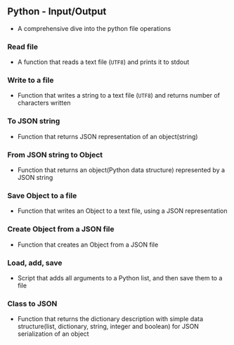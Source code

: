 ## Python - Input/Output
* A comprehensive dive into the python file operations
### Read file
* A function that reads a text file (`UTF8`) and prints it to stdout
### Write to a file
* Function that writes a string to a text file (`UTF8`) and returns number of characters written
### To JSON string
* Function that returns JSON representation of an object(string)
### From JSON string to Object
* Function that returns an object(Python data structure) represented by a JSON string
### Save Object to a file
* Function that writes an Object to a text file, using a JSON representation
### Create Object from a JSON file
* Function that creates an Object from a JSON file
### Load, add, save
* Script that adds all arguments to a Python list, and then save them to a file
### Class to JSON
* Function that returns the dictionary description with simple data structure(list, dictionary, string, integer and boolean) for JSON serialization of an object
